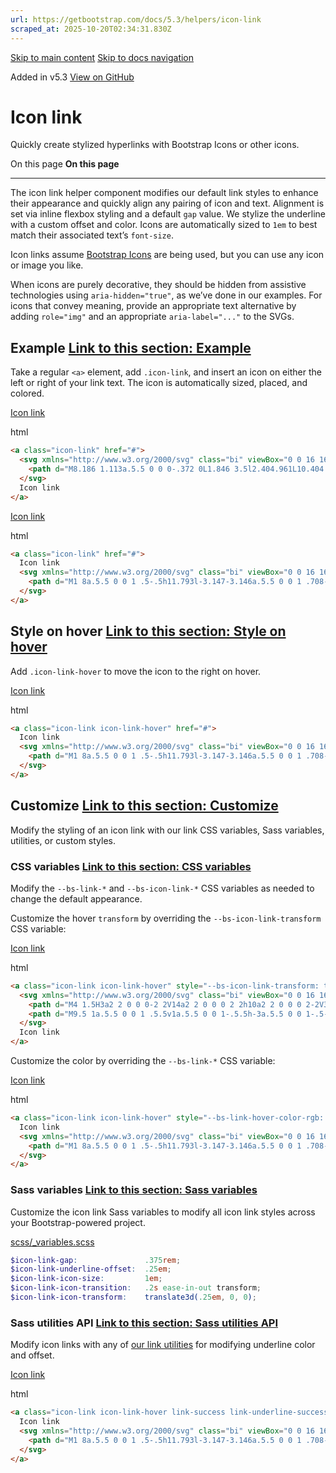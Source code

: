 ```yaml
---
url: https://getbootstrap.com/docs/5.3/helpers/icon-link
scraped_at: 2025-10-20T02:34:31.830Z
---
```


[Skip to main content](https://getbootstrap.com/docs/5.3/helpers/icon-link/#content) [Skip to docs navigation](https://getbootstrap.com/docs/5.3/helpers/icon-link/#bd-docs-nav)

Added in v5.3 [View on GitHub](https://github.com/twbs/bootstrap/blob/v5.3.8/site/src/content/docs/helpers/icon-link.mdx "View and edit this file on GitHub")

# Icon link

Quickly create stylized hyperlinks with Bootstrap Icons or other icons.

On this page
**On this page**

* * *

The icon link helper component modifies our default link styles to enhance their appearance and quickly align any pairing of icon and text. Alignment is set via inline flexbox styling and a default `gap` value. We stylize the underline with a custom offset and color. Icons are automatically sized to `1em` to best match their associated text’s `font-size`.

Icon links assume [Bootstrap Icons](https://icons.getbootstrap.com/) are being used, but you can use any icon or image you like.

When icons are purely decorative, they should be hidden from assistive technologies using `aria-hidden="true"`, as we’ve done in our examples. For icons that convey meaning, provide an appropriate text alternative by adding `role="img"` and an appropriate `aria-label="..."` to the SVGs.

## Example [Link to this section: Example](https://getbootstrap.com/docs/5.3/helpers/icon-link/\#example)

Take a regular `<a>` element, add `.icon-link`, and insert an icon on either the left or right of your link text. The icon is automatically sized, placed, and colored.

[Icon link](https://getbootstrap.com/docs/5.3/helpers/icon-link/#)

html

```html
<a class="icon-link" href="#">
  <svg xmlns="http://www.w3.org/2000/svg" class="bi" viewBox="0 0 16 16" aria-hidden="true">
    <path d="M8.186 1.113a.5.5 0 0 0-.372 0L1.846 3.5l2.404.961L10.404 2l-2.218-.887zm3.564 1.426L5.596 5 8 5.961 14.154 3.5l-2.404-.961zm3.25 1.7-6.5 2.6v7.922l6.5-2.6V4.24zM7.5 14.762V6.838L1 4.239v7.923l6.5 2.6zM7.443.184a1.5 1.5 0 0 1 1.114 0l7.129 2.852A.5.5 0 0 1 16 3.5v8.662a1 1 0 0 1-.629.928l-7.185 2.874a.5.5 0 0 1-.372 0L.63 13.09a1 1 0 0 1-.63-.928V3.5a.5.5 0 0 1 .314-.464L7.443.184z"/>
  </svg>
  Icon link
</a>
```

[Icon link](https://getbootstrap.com/docs/5.3/helpers/icon-link/#)

html

```html
<a class="icon-link" href="#">
  Icon link
  <svg xmlns="http://www.w3.org/2000/svg" class="bi" viewBox="0 0 16 16" aria-hidden="true">
    <path d="M1 8a.5.5 0 0 1 .5-.5h11.793l-3.147-3.146a.5.5 0 0 1 .708-.708l4 4a.5.5 0 0 1 0 .708l-4 4a.5.5 0 0 1-.708-.708L13.293 8.5H1.5A.5.5 0 0 1 1 8z"/>
  </svg>
</a>
```

## Style on hover [Link to this section: Style on hover](https://getbootstrap.com/docs/5.3/helpers/icon-link/\#style-on-hover)

Add `.icon-link-hover` to move the icon to the right on hover.

[Icon link](https://getbootstrap.com/docs/5.3/helpers/icon-link/#)

html

```html
<a class="icon-link icon-link-hover" href="#">
  Icon link
  <svg xmlns="http://www.w3.org/2000/svg" class="bi" viewBox="0 0 16 16" aria-hidden="true">
    <path d="M1 8a.5.5 0 0 1 .5-.5h11.793l-3.147-3.146a.5.5 0 0 1 .708-.708l4 4a.5.5 0 0 1 0 .708l-4 4a.5.5 0 0 1-.708-.708L13.293 8.5H1.5A.5.5 0 0 1 1 8z"/>
  </svg>
</a>
```

## Customize [Link to this section: Customize](https://getbootstrap.com/docs/5.3/helpers/icon-link/\#customize)

Modify the styling of an icon link with our link CSS variables, Sass variables, utilities, or custom styles.

### CSS variables [Link to this section: CSS variables](https://getbootstrap.com/docs/5.3/helpers/icon-link/\#css-variables)

Modify the `--bs-link-*` and `--bs-icon-link-*` CSS variables as needed to change the default appearance.

Customize the hover `transform` by overriding the `--bs-icon-link-transform` CSS variable:

[Icon link](https://getbootstrap.com/docs/5.3/helpers/icon-link/#)

html

```html
<a class="icon-link icon-link-hover" style="--bs-icon-link-transform: translate3d(0, -.125rem, 0);" href="#">
  <svg xmlns="http://www.w3.org/2000/svg" class="bi" viewBox="0 0 16 16" aria-hidden="true">
    <path d="M4 1.5H3a2 2 0 0 0-2 2V14a2 2 0 0 0 2 2h10a2 2 0 0 0 2-2V3.5a2 2 0 0 0-2-2h-1v1h1a1 1 0 0 1 1 1V14a1 1 0 0 1-1 1H3a1 1 0 0 1-1-1V3.5a1 1 0 0 1 1-1h1v-1z"/>
    <path d="M9.5 1a.5.5 0 0 1 .5.5v1a.5.5 0 0 1-.5.5h-3a.5.5 0 0 1-.5-.5v-1a.5.5 0 0 1 .5-.5h3zm-3-1A1.5 1.5 0 0 0 5 1.5v1A1.5 1.5 0 0 0 6.5 4h3A1.5 1.5 0 0 0 11 2.5v-1A1.5 1.5 0 0 0 9.5 0h-3z"/>
  </svg>
  Icon link
</a>
```

Customize the color by overriding the `--bs-link-*` CSS variable:

[Icon link](https://getbootstrap.com/docs/5.3/helpers/icon-link/#)

html

```html
<a class="icon-link icon-link-hover" style="--bs-link-hover-color-rgb: 25, 135, 84;" href="#">
  Icon link
  <svg xmlns="http://www.w3.org/2000/svg" class="bi" viewBox="0 0 16 16" aria-hidden="true">
    <path d="M1 8a.5.5 0 0 1 .5-.5h11.793l-3.147-3.146a.5.5 0 0 1 .708-.708l4 4a.5.5 0 0 1 0 .708l-4 4a.5.5 0 0 1-.708-.708L13.293 8.5H1.5A.5.5 0 0 1 1 8z"/>
  </svg>
</a>
```

### Sass variables [Link to this section: Sass variables](https://getbootstrap.com/docs/5.3/helpers/icon-link/\#sass-variables)

Customize the icon link Sass variables to modify all icon link styles across your Bootstrap-powered project.

[scss/\_variables.scss](https://github.com/twbs/bootstrap/blob/v5.3.8/scss/_variables.scss)

```scss
$icon-link-gap:               .375rem;
$icon-link-underline-offset:  .25em;
$icon-link-icon-size:         1em;
$icon-link-icon-transition:   .2s ease-in-out transform;
$icon-link-icon-transform:    translate3d(.25em, 0, 0);

```

### Sass utilities API [Link to this section: Sass utilities API](https://getbootstrap.com/docs/5.3/helpers/icon-link/\#sass-utilities-api)

Modify icon links with any of [our link utilities](https://getbootstrap.com/docs/5.3/utilities/link/) for modifying underline color and offset.

[Icon link](https://getbootstrap.com/docs/5.3/helpers/icon-link/#)

html

```html
<a class="icon-link icon-link-hover link-success link-underline-success link-underline-opacity-25" href="#">
  Icon link
  <svg xmlns="http://www.w3.org/2000/svg" class="bi" viewBox="0 0 16 16" aria-hidden="true">
    <path d="M1 8a.5.5 0 0 1 .5-.5h11.793l-3.147-3.146a.5.5 0 0 1 .708-.708l4 4a.5.5 0 0 1 0 .708l-4 4a.5.5 0 0 1-.708-.708L13.293 8.5H1.5A.5.5 0 0 1 1 8z"/>
  </svg>
</a>
```